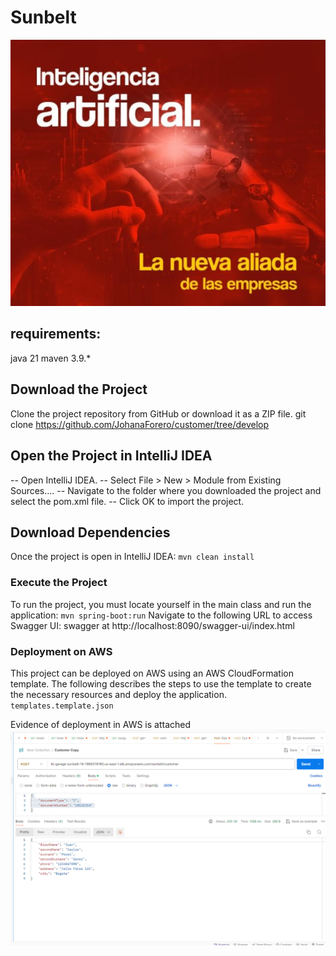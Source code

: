# Sunbelt

![img_2.png](img_2.png)

## requirements:

java 21
maven 3.9.*

## Download the Project

Clone the project repository from GitHub or download it as a ZIP file.
git clone https://github.com/JohanaForero/customer/tree/develop

## Open the Project in IntelliJ IDEA

-- Open IntelliJ IDEA.
-- Select File > New > Module from Existing Sources....
-- Navigate to the folder where you downloaded the project and select the pom.xml file.
-- Click OK to import the project.

## Download Dependencies

Once the project is open in IntelliJ IDEA: `mvn clean install`

### Execute the Project

To run the project, you must locate yourself in the main class and run the application: `mvn spring-boot:run`
Navigate to the following URL to access Swagger UI:
swagger at http://localhost:8090/swagger-ui/index.html

### Deployment on AWS

This project can be deployed on AWS using an AWS CloudFormation template. The following describes the steps to use the
template to create the necessary resources and deploy the application.
`templates.template.json`

Evidence of deployment in AWS is attached ![img.png](img.png)
